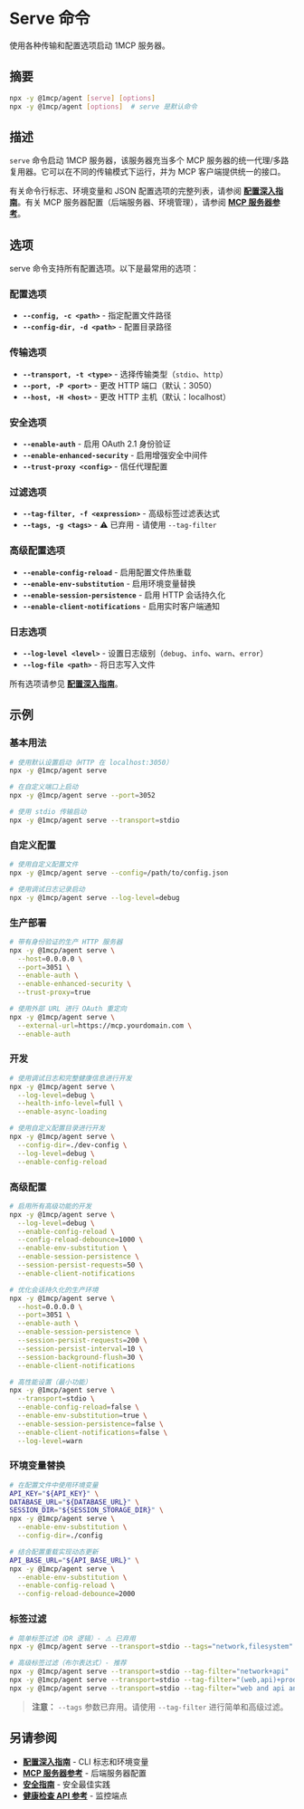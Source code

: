 # Serve 命令

使用各种传输和配置选项启动 1MCP 服务器。

## 摘要

```bash
npx -y @1mcp/agent [serve] [options]
npx -y @1mcp/agent [options]  # serve 是默认命令
```

## 描述

`serve` 命令启动 1MCP 服务器，该服务器充当多个 MCP 服务器的统一代理/多路复用器。它可以在不同的传输模式下运行，并为 MCP 客户端提供统一的接口。

有关命令行标志、环境变量和 JSON 配置选项的完整列表，请参阅 **[配置深入指南](../guide/essentials/configuration.md)**。有关 MCP 服务器配置（后端服务器、环境管理），请参阅 **[MCP 服务器参考](../reference/mcp-servers.md)**。

## 选项

serve 命令支持所有配置选项。以下是最常用的选项：

### 配置选项

- **`--config, -c <path>`** - 指定配置文件路径
- **`--config-dir, -d <path>`** - 配置目录路径

### 传输选项

- **`--transport, -t <type>`** - 选择传输类型（`stdio`、`http`）
- **`--port, -P <port>`** - 更改 HTTP 端口（默认：3050）
- **`--host, -H <host>`** - 更改 HTTP 主机（默认：localhost）

### 安全选项

- **`--enable-auth`** - 启用 OAuth 2.1 身份验证
- **`--enable-enhanced-security`** - 启用增强安全中间件
- **`--trust-proxy <config>`** - 信任代理配置

### 过滤选项

- **`--tag-filter, -f <expression>`** - 高级标签过滤表达式
- **`--tags, -g <tags>`** - ⚠️ 已弃用 - 请使用 `--tag-filter`

### 高级配置选项

- **`--enable-config-reload`** - 启用配置文件热重载
- **`--enable-env-substitution`** - 启用环境变量替换
- **`--enable-session-persistence`** - 启用 HTTP 会话持久化
- **`--enable-client-notifications`** - 启用实时客户端通知

### 日志选项

- **`--log-level <level>`** - 设置日志级别（`debug`、`info`、`warn`、`error`）
- **`--log-file <path>`** - 将日志写入文件

所有选项请参见 **[配置深入指南](../guide/essentials/configuration.md)**。

## 示例

### 基本用法

```bash
# 使用默认设置启动（HTTP 在 localhost:3050）
npx -y @1mcp/agent serve

# 在自定义端口上启动
npx -y @1mcp/agent serve --port=3052

# 使用 stdio 传输启动
npx -y @1mcp/agent serve --transport=stdio
```

### 自定义配置

```bash
# 使用自定义配置文件
npx -y @1mcp/agent serve --config=/path/to/config.json

# 使用调试日志记录启动
npx -y @1mcp/agent serve --log-level=debug
```

### 生产部署

```bash
# 带有身份验证的生产 HTTP 服务器
npx -y @1mcp/agent serve \
  --host=0.0.0.0 \
  --port=3051 \
  --enable-auth \
  --enable-enhanced-security \
  --trust-proxy=true

# 使用外部 URL 进行 OAuth 重定向
npx -y @1mcp/agent serve \
  --external-url=https://mcp.yourdomain.com \
  --enable-auth
```

### 开发

```bash
# 使用调试日志和完整健康信息进行开发
npx -y @1mcp/agent serve \
  --log-level=debug \
  --health-info-level=full \
  --enable-async-loading

# 使用自定义配置目录进行开发
npx -y @1mcp/agent serve \
  --config-dir=./dev-config \
  --log-level=debug \
  --enable-config-reload
```

### 高级配置

```bash
# 启用所有高级功能的开发
npx -y @1mcp/agent serve \
  --log-level=debug \
  --enable-config-reload \
  --config-reload-debounce=1000 \
  --enable-env-substitution \
  --enable-session-persistence \
  --session-persist-requests=50 \
  --enable-client-notifications

# 优化会话持久化的生产环境
npx -y @1mcp/agent serve \
  --host=0.0.0.0 \
  --port=3051 \
  --enable-auth \
  --enable-session-persistence \
  --session-persist-requests=200 \
  --session-persist-interval=10 \
  --session-background-flush=30 \
  --enable-client-notifications

# 高性能设置（最小功能）
npx -y @1mcp/agent serve \
  --transport=stdio \
  --enable-config-reload=false \
  --enable-env-substitution=true \
  --enable-session-persistence=false \
  --enable-client-notifications=false \
  --log-level=warn
```

### 环境变量替换

```bash
# 在配置文件中使用环境变量
API_KEY="${API_KEY}" \
DATABASE_URL="${DATABASE_URL}" \
SESSION_DIR="${SESSION_STORAGE_DIR}" \
npx -y @1mcp/agent serve \
  --enable-env-substitution \
  --config-dir=./config

# 结合配置重载实现动态更新
API_BASE_URL="${API_BASE_URL}" \
npx -y @1mcp/agent serve \
  --enable-env-substitution \
  --enable-config-reload \
  --config-reload-debounce=2000
```

### 标签过滤

```bash
# 简单标签过滤（OR 逻辑）- ⚠️ 已弃用
npx -y @1mcp/agent serve --transport=stdio --tags="network,filesystem"

# 高级标签过滤（布尔表达式）- 推荐
npx -y @1mcp/agent serve --transport=stdio --tag-filter="network+api"
npx -y @1mcp/agent serve --transport=stdio --tag-filter="(web,api)+prod-test"
npx -y @1mcp/agent serve --transport=stdio --tag-filter="web and api and not test"
```

> **注意：** `--tags` 参数已弃用。请使用 `--tag-filter` 进行简单和高级过滤。

## 另请参阅

- **[配置深入指南](../guide/essentials/configuration.md)** - CLI 标志和环境变量
- **[MCP 服务器参考](../reference/mcp-servers.md)** - 后端服务器配置
- **[安全指南](../reference/security.md)** - 安全最佳实践
- **[健康检查 API 参考](../reference/health-check.md)** - 监控端点
